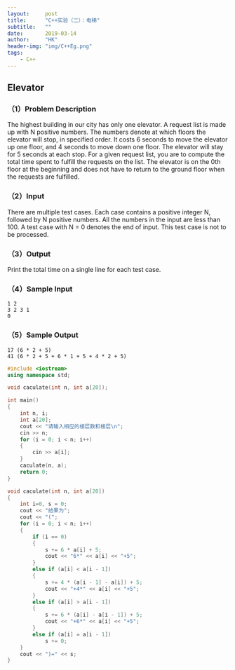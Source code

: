 ```yaml
---
layout:     post
title:      "C++实验（二）：电梯"
subtitle:   ""
date:       2019-03-14
author:     "HK"
header-img: "img/C++Eg.png"
tags:
    - C++
---
```


## Elevator

### （1）Problem Description

The highest building in our city has only one elevator. A request list is made up with N positive numbers. The numbers denote at which floors the elevator will stop, in specified order. It costs 6 seconds to move the elevator up one floor, and 4 seconds to move down one floor. The elevator will stay for 5 seconds at each stop.
For a given request list, you are to compute the total time spent to fulfill the requests on the list. The elevator is on the 0th floor at the beginning and does not have to return to the ground floor when the requests are fulfilled.

### （2）Input

There are multiple test cases. Each case contains a positive integer N, followed by N positive numbers. All the numbers in the input are less than 100. A test case with N = 0 denotes the end of input. This test case is not to be processed.

### （3）Output

Print the total time on a single line for each test case. 

### （4）Sample Input

	1 2
	3 2 3 1
	0

### （5）Sample Output

	17 (6 * 2 + 5)
	41 (6 * 2 + 5 + 6 * 1 + 5 + 4 * 2 + 5)


``` c++
#include <iostream>
using namespace std;

void caculate(int n, int a[20]);

int main()
{
	int n, i;
	int a[20];
	cout << "请输入相应的楼层数和楼层\n";
	cin >> n;
	for (i = 0; i < n; i++)
	{
		cin >> a[i];
	}
	caculate(n, a);
	return 0;
}

void caculate(int n, int a[20])
{
	int i=0, s = 0;
	cout << "结果为";
	cout << "(";
	for (i = 0; i < n; i++)
	{
		if (i == 0)
		{
			s += 6 * a[i] + 5;	
			cout << "6*" << a[i] << "+5";
		}
		else if (a[i] < a[i - 1])
		{
			s += 4 * (a[i - 1] - a[i]) + 5;
			cout << "+4*" << a[i] << "+5";
		}
		else if (a[i] > a[i - 1])
		{
			s += 6 * (a[i] - a[i - 1]) + 5;
			cout << "+6*" << a[i] << "+5";
		}
		else if (a[i] = a[i - 1])
			s += 0;
	}
	cout << ")=" << s;
}
```